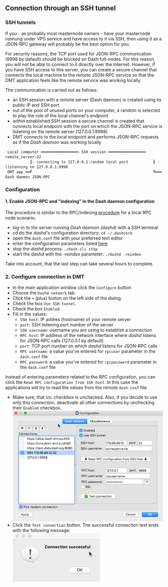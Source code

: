 ## Connection through an SSH tunnel

### SSH tunnels
If you - as probably most masternode owners - have your masternode runnung under VPS service and have access to it via SSH, then using it as a JSON-RPC gateway will probably be the best option for you. 

For security reasons, the TCP port used for JSON-RPC communication (9998 by dafault) should be blocked on Dash full-nodes. For this reason, you will not be able to connect to it directly over the Internet. However, if you have SSH access to this server, you can create a secure channel that connects the local machine to the remote JSON-RPC service so that the DMT application feels like the remote service was working locally. 

The communication is carried out as follows:
 * an SSH session with a remote server (Dash daemon) is created using its public IP and SSH port 
 * out of the pool of unused ports on your computer, a random is selected to play the role of the local channel's endpoint
 * within established SSH session a secure channel is created that connects local endpoint with the port on which the JSON-RPC service is listening on the remote server (127.0.0.1:9998)
 * DMT connects to the local endpoint and performs JSON-RPC requests as if the _Dash daemon_ was working locally
 

```
 Local computer ━━━━━━━━━━━━━━━━> SSH session ━━━━━━━━━━━━━━━━> remote_server:22
           ┃- connecting to 127.0.0.1:random local port           ┃ - listenning on 127.0.0.1:9998 
 DMT app ━━┛                                                      ┗━━━ Dash daemon JSON-RPC
```

### Configuration

#### 1. Enable JSON-RPC and "indexing" in the Dash daemon configuration
The procedure is similar to the RPC/indexing [procedure](config-connection-direct.md#2-enable-json-rpc-and-indexing-in-the-dash-core) for a local RPC node scenario.
 * log-in to the server running _Dash daemon (dashd)_ with a SSH terminal
 * cd do the _dashd's_ configuration directory: `cd ~/.dashcore`
 * open the `dash.conf` file with your preferred text editor
 * enter the configuration parameters listed [here](config-connection-direct.md#21-set-the-required-parameters-in-the-dashconf-file)
 * stop the _dashd_ process: `./dash-cli stop` 
 * start the _dashd_ with the _-reindex_ parameter: `./dashd -reindex`

Take into account, that the last step can take several hours to complete.
 
### 2. Configure connection in DMT
 * In the main application window click the `Configure` button. 
 * Choose the `Dashd network` tab.
 * Click the `+` (plus) button on the left side of the dialog.
 * Check the box `Use SSH tunnel`.
 * Check the box `Enabled`.
 * Fill in the values:
   * `SSH host`: IP addres (hostname) of your remote server
   * `port`: SSH listening port number of the server
   * `SSH username`: username you are using to establish a connection
   * `RPC host`: IP address of the network interface where _dashd_ listens for JSON-RPC calls (127.0.0.1 by default)
   * `port`: TCP port number on which _dashd_ listens for JSON-RPC calls
   * `RPC username`: a value you've entered for `rpcuser` parameter in the `dash.conf` file
   * `RPC password`: a value you've entered for `rpcpassword` parameter in the `dash.conf` file   
 
 Instead of entering parameters related to the RPC configuration, you can click the `Read RPC configuration from SSH host`. In this case the applications will try to read the values from the remote `dash.conf` file.  
 * Make sure, that `SSL` checkbox is unchecked. Also, if you decide to use only this connection, deactivate all other connections by unchecking their `Enabled` checkbox.  
 ![!](img/dmt-config-dlg-conn-ssh.png)
 * Click the `Test connection` button. The successful connection test ends with the following message:  
 ![](img/dmt-conn-success.png)
 

